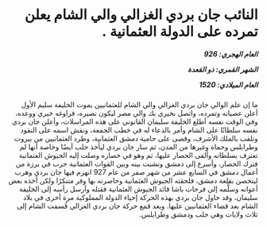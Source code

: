 <h1 dir="rtl">النائب جان بردي الغزالي والي الشام يعلن تمرده على الدولة العثمانية .</h1>

<h5 dir="rtl">العام الهجري:  926

الشهر القمري: ذو القعدة

العام الميلادي: 1520</h5>

<p dir="rtl">ما إن علم الوالي جان بردي الغزالي والي الشام للعثمانيين بموت الخليفة سليم الأول أعلن عصيانه وتمرده، واتصل بخيري بك والي مصر ليكون نصيره، فراوغه خيري ووعده، وفي الوقت نفسه أطلع الخليفة سليمان القانوني على هذه المراسلات، وأعلن جان بردي نفسه سلطانًا على الشام وأمر بالدعاء له في خطب الجمعة، ونقش اسمه على النقود وتلقب بالملك الأشرف، وقضى على حامية دمشق العثمانية، وطرد العثمانيين من بيروت وطرابلس وحماة وغيرها من المدن، ثم سار جان بردي ليأخذ حلب أيضًا وخاصة أنها لم تعترف بسلطانه وألقى الحصار عليها، ثم وهو في حصاره وصلت إليه الجيوش العثمانية فترك الحصار، وأسرع إلى دمشق ونشبت بينه وبين القوات العثمانية حرب في برزة من أعمال دمشق في السابع عشر من شهر صفر من عام 927 انهزم فيها جان بردي وهرب ليتحصن بقلعة دمشق، فلحقته الجيوش العثمانية وحاصرته بها وفر متنكرًا ولكن أخذه بعض أعوانه وسلَّمه إلى فرحات باشا قائد الجيوش العثمانية فقتله وأرسل رأسه إلى الخليفة سليمان، وقد حاول جان بردي بهذه الحركة إحياء الدولة المملوكية مرة أخرى في بلاد الشام بعد قضاء العثمانيين عليها. وبعد قمع حركة جان بردي الغزالي قُسمت الشام إلى ثلاث ولايات وهي حلب ودمشق وطرابلس.</p></br>
